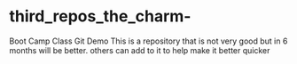 # third_repos_the_charm-
Boot Camp Class Git Demo 
This is a repository that is not very good but in 6 months will be better. 
others can add to it to help make it better quicker
